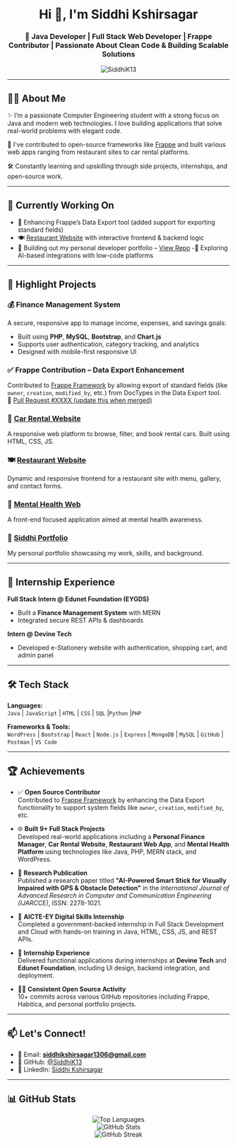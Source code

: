 <h1 align="center">Hi 👋, I'm Siddhi Kshirsagar</h1>
<h3 align="center">🚀 Java Developer | Full Stack Web Developer | Frappe Contributor | Passionate About Clean Code & Building Scalable Solutions</h3>

<p align="center">
  <img src="https://komarev.com/ghpvc/?username=SiddhiK13&label=Profile%20views&color=0e75b6&style=flat" alt="SiddhiK13" />
</p>

---

## 👩‍💻 About Me

✨ I’m a passionate Computer Engineering student with a strong focus on Java and modern web technologies. I love building applications that solve real-world problems with elegant code.

💼 I've contributed to open-source frameworks like [Frappe](https://github.com/frappe/frappe) and built various web apps ranging from restaurant sites to car rental platforms.

🛠️ Constantly learning and upskilling through side projects, internships, and open-source work.

---

## 🔭 Currently Working On

- 🧩 Enhancing Frappe’s Data Export tool (added support for exporting standard fields)
- 🍽️ [Restaurant Website](https://github.com/SiddhiK13/Restaurant) with interactive frontend & backend logic
- 💼 Building out my personal developer portfolio – [View Repo](https://github.com/SiddhiK13/Siddhi-Portfolio)
-🧠 Exploring AI-based integrations with low-code platforms
---

## 🌟 Highlight Projects

### 💰 Finance Management System  
A secure, responsive app to manage income, expenses, and savings goals:  
- Built using **PHP**, **MySQL**, **Bootstrap**, and **Chart.js**  
- Supports user authentication, category tracking, and analytics  
- Designed with mobile-first responsive UI 

### ✅ Frappe Contribution – Data Export Enhancement  
Contributed to [Frappe Framework](https://github.com/SiddhiK13/frappe) by allowing export of standard fields (like `owner`, `creation`, `modified_by`, etc.) from DocTypes in the Data Export tool.  
🔗 [Pull Request #XXXX (update this when merged)](https://github.com/frappe/frappe/pulls)

### 🚗 [Car Rental Website](https://github.com/SiddhiK13/Car-Rental-Web)  
A responsive web platform to browse, filter, and book rental cars. Built using HTML, CSS, JS.

### 🍽️ [Restaurant Website](https://github.com/SiddhiK13/Restaurant)  
Dynamic and responsive frontend for a restaurant site with menu, gallery, and contact forms.

### 🧠 [Mental Health Web](https://github.com/SiddhiK13/Mental-Health-Web)  
A front-end focused application aimed at mental health awareness.

### 📄 [Siddhi Portfolio](https://github.com/SiddhiK13/Siddhi-Portfolio)  
My personal portfolio showcasing my work, skills, and background.

---
## 💼 Internship Experience

**Full Stack Intern @ Edunet Foundation (EYGDS)**  
- Built a **Finance Management System** with MERN
- Integrated secure REST APIs & dashboards

**Intern @ Devine Tech**  
- Developed e-Stationery website with authentication, shopping cart, and admin panel

---

## 🛠️ Tech Stack

**Languages:**  
`Java` | `JavaScript` | `HTML` | `CSS` | `SQL` |`Python` |`PHP`

**Frameworks & Tools:**  
`WordPress` | `Bootstrap` | `React` | `Node.js` | `Express` | `MongoDB` | `MySQL` | `GitHub` | `Postman` | `VS Code`

---

## 🏆 Achievements

- ✅ **Open Source Contributor**  
  Contributed to [Frappe Framework](https://github.com/frappe/frappe) by enhancing the Data Export functionality to support system fields like `owner`, `creation`, `modified_by`, etc.

- 🌐 **Built 9+ Full Stack Projects**  
  Developed real-world applications including a **Personal Finance Manager**, **Car Rental Website**, **Restaurant Web App**, and **Mental Health Platform** using technologies like Java, PHP, MERN stack, and WordPress.

- 📝 **Research Publication**  
  Published a research paper titled **"AI-Powered Smart Stick for Visually Impaired with GPS & Obstacle Detection"** in the *International Journal of Advanced Research in Computer and Communication Engineering (IJARCCE)*, ISSN: 2278-1021.

- 🌟 **AICTE-EY Digital Skills Internship**  
  Completed a government-backed internship in Full Stack Development and Cloud with hands-on training in Java, HTML, CSS, JS, and REST APIs.

- 💼 **Internship Experience**  
  Delivered functional applications during internships at **Devine Tech** and **Edunet Foundation**, including UI design, backend integration, and deployment.

- 👩‍💻 **Consistent Open Source Activity**  
  10+ commits across various GitHub repositories including Frappe, Habitica, and personal portfolio projects.

---

## 📫 Let's Connect!

- 📧 Email: **siddhikshirsagar1306@gmail.com**
- 💼 GitHub: [@SiddhiK13](https://github.com/SiddhiK13)
- 🔗 LinkedIn: [Siddhi Kshirsagar](https://www.linkedin.com/in/siddhi-kshirsagar04)

---

## 📊 GitHub Stats

<p align="center">
  <img src="https://github-readme-stats.vercel.app/api/top-langs?username=SiddhiK13&show_icons=true&locale=en&layout=compact" alt="Top Languages" />
  <br>
  <img src="https://github-readme-stats.vercel.app/api?username=SiddhiK13&show_icons=true&locale=en" alt="GitHub Stats" />
  <br>
  <img src="https://github-readme-streak-stats.herokuapp.com/?user=SiddhiK13" alt="GitHub Streak" />
</p>
